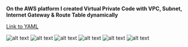 **On the AWS platform I created Virtual Private Code with VPC, Subnet, Internet Gateway & Route Table dynamically**

<a href="https://raw.githubusercontent.com/Viktor-Stojkov/AWS-Cloud-Homeworks-IWConnect/main/04.%20Homework/vpc.yml" data-view-component="true">Link to YAML</a>

![alt text](https://github.com/Viktor-Stojkov/AWS-Cloud-Homeworks-IWConnect/blob/main/04.%20Homework/VPC%2C%20Subnet%2C%20Internet%20Gate%2C%20Route%20Table.png?raw=true)
![alt text](https://github.com/Viktor-Stojkov/AWS-Cloud-Homeworks-IWConnect/blob/main/04.%20Homework/01.%20VPC.png?raw=true)
![alt text](https://github.com/Viktor-Stojkov/AWS-Cloud-Homeworks-IWConnect/blob/main/04.%20Homework/02.%20Subnet.png?raw=true)
![alt text](https://github.com/Viktor-Stojkov/AWS-Cloud-Homeworks-IWConnect/blob/main/04.%20Homework/03.%20Internet%20Gateway.png?raw=true)
![alt text](https://github.com/Viktor-Stojkov/AWS-Cloud-Homeworks-IWConnect/blob/main/04.%20Homework/04.%20Route%20Table.png?raw=true)
![alt text](https://github.com/Viktor-Stojkov/AWS-Cloud-Homeworks-IWConnect/blob/main/04.%20Homework/05.%20CloudFormation.png?raw=true)


